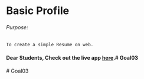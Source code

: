 # Basic Profile

###### Purpose:
    To create a simple Resume on web.

#### Dear Students, Check out the live app [here](http://203.193.173.125/buildriseshine/design/basic-profile/).#   G o a l 0 3  
 #   G o a l 0 3  
 
